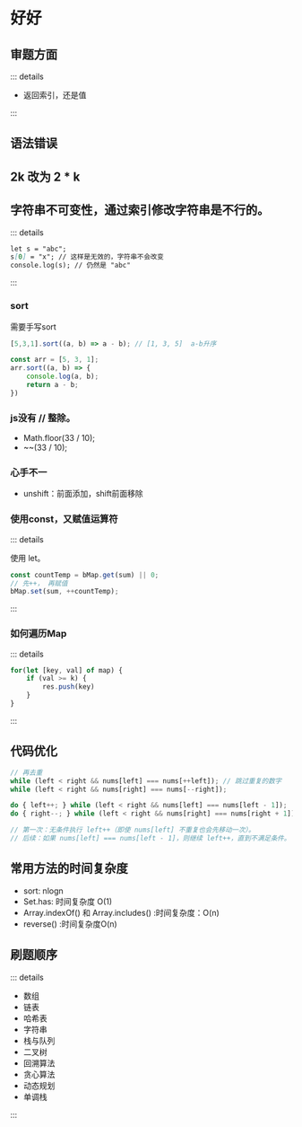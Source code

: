 # 好好

## 审题方面

::: details

* 返回索引，还是值

:::

## 语法错误

## 2k 改为 2 * k

## 字符串不可变性，通过索引修改字符串是不行的。

::: details

```md
let s = "abc";
s[0] = "x"; // 这样是无效的，字符串不会改变
console.log(s); // 仍然是 "abc"
```

:::

### sort

需要手写sort

```js
[5,3,1].sort((a, b) => a - b); // [1, 3, 5]  a-b升序

const arr = [5, 3, 1];
arr.sort((a, b) => {
    console.log(a, b);
    return a - b;
})
```

### js没有 // 整除。

* Math.floor(33 / 10);
* ~~(33 / 10);

### 心手不一

* unshift：前面添加，shift前面移除

### 使用const，又赋值运算符

::: details

使用 let。

```js
const countTemp = bMap.get(sum) || 0;
// 先++， 再赋值
bMap.set(sum, ++countTemp);
```

:::

### 如何遍历Map

::: details

```js
for(let [key, val] of map) {
    if (val >= k) {
        res.push(key)
    }
}
```

:::

## 代码优化

```js
// 再去重
while (left < right && nums[left] === nums[++left]); // 跳过重复的数字
while (left < right && nums[right] === nums[--right]);

do { left++; } while (left < right && nums[left] === nums[left - 1]);
do { right--; } while (left < right && nums[right] === nums[right + 1]);

// 第一次：无条件执行 left++（即使 nums[left] 不重复也会先移动一次）。
// 后续：如果 nums[left] === nums[left - 1]，则继续 left++，直到不满足条件。
```

## 常用方法的时间复杂度

* sort: nlogn
* Set.has: 时间复杂度 O(1)
* Array.indexOf() 和 Array.includes() :时间复杂度：O(n)
* reverse() :时间复杂度O(n)

## 刷题顺序

::: details

* 数组 
* 链表
* 哈希表
* 字符串
* 栈与队列
* 二叉树
* 回溯算法
* 贪心算法
* 动态规划
* 单调栈

:::